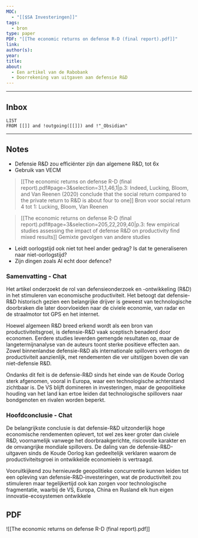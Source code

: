 ```yaml
---
MOC:
  - "[[$SA Investeringen]]"
tags:
  - bron
type: paper
PDF: "[[The economic returns on defense R-D (final report).pdf]]"
link:
author(s):
year:
title:
about:
  - Een artikel van de Rabobank
  - Doorrekening van uitgaven aan defensie R&D
---
```

---
## Inbox
```dataview
LIST
FROM [[]] and !outgoing([[]]) and !"_Obsidian"
```
---
## Notes

- Defensie R&D zou efficiënter zijn dan algemene R&D, tot 6x
- Gebruik van VECM

> [[The economic returns on defense R-D (final report).pdf#page=3&selection=31,1,46,1|p.3:  Indeed, Lucking, Bloom, and Van Reenen (2020) conclude that the social return compared to the private return to R&D is about four to one]]
> Bron voor social return 4 tot 1: Lucking, Bloom, Van Reenen

> [[The economic returns on defense R-D (final report).pdf#page=3&selection=205,22,209,40|p.3:  few empirical studies assessing the impact of defense R&D on productivity find mixed results]]
> Gemixte gevolgen van andere studies

- Leidt oorlogstijd ook niet tot heel ander gedrag? Is dat te generaliseren naar niet-oorlogstijd?
- Zijn dingen zoals AI echt door defence?

### Samenvatting - Chat

Het artikel onderzoekt de rol van defensieonderzoek en -ontwikkeling (R&D) in het stimuleren van economische productiviteit. Het betoogt dat defensie-R&D historisch gezien een belangrijke drijver is geweest van technologische doorbraken die later doorvloeiden naar de civiele economie, van radar en de straalmotor tot GPS en het internet.

Hoewel algemeen R&D breed erkend wordt als een bron van productiviteitsgroei, is defensie-R&D vaak sceptisch benaderd door economen. Eerdere studies leverden gemengde resultaten op, maar de langetermijnanalyse van de auteurs toont sterke positieve effecten aan. Zowel binnenlandse defensie-R&D als internationale spillovers verhogen de productiviteit aanzienlijk, met rendementen die ver uitstijgen boven die van niet-defensie R&D.

Ondanks dit feit is de defensie-R&D sinds het einde van de Koude Oorlog sterk afgenomen, vooral in Europa, waar een technologische achterstand zichtbaar is. De VS blijft domineren in investeringen, maar de geopolitieke houding van het land kan ertoe leiden dat technologische spillovers naar bondgenoten en rivalen worden beperkt.

### Hoofdconclusie - Chat

De belangrijkste conclusie is dat defensie-R&D uitzonderlijk hoge economische rendementen oplevert, tot wel zes keer groter dan civiele R&D, voornamelijk vanwege het doorbraakgerichte, risicovolle karakter en de omvangrijke mondiale spillovers. De daling van de defensie-R&D-uitgaven sinds de Koude Oorlog kan gedeeltelijk verklaren waarom de productiviteitsgroei in ontwikkelde economieën is vertraagd.

Vooruitkijkend zou hernieuwde geopolitieke concurrentie kunnen leiden tot een opleving van defensie-R&D-investeringen, wat de productiviteit zou stimuleren maar tegelijkertijd ook kan zorgen voor technologische fragmentatie, waarbij de VS, Europa, China en Rusland elk hun eigen innovatie-ecosystemen ontwikkele

## PDF

![[The economic returns on defense R-D (final report).pdf]]
